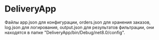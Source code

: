 # DeliveryApp

Файлы app.json для конфигурации, orders.json для хранения заказов, log.json для логирования, output.json для результатов фильтрации, они находятся в папке "DeliveryApp/bin/Debug/net8.0/config".

